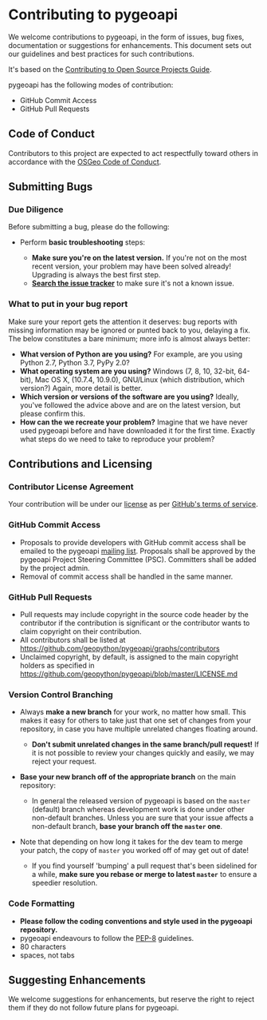 # Contributing to pygeoapi

We welcome contributions to pygeoapi, in the form of issues, bug fixes, documentation or
suggestions for enhancements. This document sets out our guidelines and best
practices for such contributions.

It's based on the [Contributing to Open Source Projects
Guide](https://contribution-guide-org.readthedocs.io/).

pygeoapi has the following modes of contribution:

- GitHub Commit Access
- GitHub Pull Requests

## Code of Conduct

Contributors to this project are expected to act respectfully toward others in accordance with the [OSGeo Code of Conduct](https://www.osgeo.org/code_of_conduct).

## Submitting Bugs

### Due Diligence

Before submitting a bug, please do the following:

* Perform __basic troubleshooting__ steps:

    * __Make sure you're on the latest version.__ If you're not on the most
      recent version, your problem may have been solved already! Upgrading is
      always the best first step.
    * [__Search the issue
      tracker__](https://github.com/geopython/pygeoapi/issues)
      to make sure it's not a known issue.

### What to put in your bug report

Make sure your report gets the attention it deserves: bug reports with missing
information may be ignored or punted back to you, delaying a fix.  The below
constitutes a bare minimum; more info is almost always better:

* __What version of Python are you using?__ For example, are you using Python
  2.7, Python 3.7, PyPy 2.0?
* __What operating system are you using?__ Windows (7, 8, 10, 32-bit, 64-bit),
  Mac OS X,  (10.7.4, 10.9.0), GNU/Linux (which distribution, which version?)
  Again, more detail is better.
* __Which version or versions of the software are you using?__ Ideally, you've
  followed the advice above and are on the latest version, but please confirm
  this.
* __How can the we recreate your problem?__ Imagine that we have never used
  pygeoapi before and have downloaded it for the first time. Exactly what steps
  do we need to take to reproduce your problem?

## Contributions and Licensing

### Contributor License Agreement

Your contribution will be under our [license](https://github.com/geopython/pygeoapi/blob/master/LICENSE.md) as per [GitHub's terms of service](https://help.github.com/articles/github-terms-of-service/#6-contributions-under-repository-license).

### GitHub Commit Access

* Proposals to provide developers with GitHub commit access shall be emailed to the pygeoapi [mailing list](https://lists.osgeo.org/mailman/listinfo/pygeoapi). Proposals shall be approved by the pygeoapi Project Steering Committee (PSC).  Committers shall be added by the project admin.
* Removal of commit access shall be handled in the same manner.

### GitHub Pull Requests

* Pull requests may include copyright in the source code header by the contributor if the contribution is significant or the contributor wants to claim copyright on their contribution.
* All contributors shall be listed at https://github.com/geopython/pygeoapi/graphs/contributors
* Unclaimed copyright, by default, is assigned to the main copyright holders as specified in https://github.com/geopython/pygeoapi/blob/master/LICENSE.md

### Version Control Branching

* Always __make a new branch__ for your work, no matter how small. This makes
  it easy for others to take just that one set of changes from your repository,
  in case you have multiple unrelated changes floating around.

    * __Don't submit unrelated changes in the same branch/pull request!__ If it
      is not possible to review your changes quickly and easily, we may reject
      your request.

* __Base your new branch off of the appropriate branch__ on the main repository:

    * In general the released version of pygeoapi is based on the ``master``
      (default) branch whereas development work is done under other non-default
      branches. Unless you are sure that your issue affects a non-default
      branch, __base your branch off the ``master`` one__.

* Note that depending on how long it takes for the dev team to merge your
  patch, the copy of ``master`` you worked off of may get out of date! 
    * If you find yourself 'bumping' a pull request that's been sidelined for a
      while, __make sure you rebase or merge to latest ``master``__ to ensure a
        speedier resolution.

### Code Formatting

* __Please follow the coding conventions and style used in the pygeoapi repository.__ 
* pygeoapi endeavours to follow the
  [PEP-8](http://www.python.org/dev/peps/pep-0008/) guidelines.
* 80 characters
* spaces, not tabs

## Suggesting Enhancements

We welcome suggestions for enhancements, but reserve the right to reject them
if they do not follow future plans for pygeoapi.
